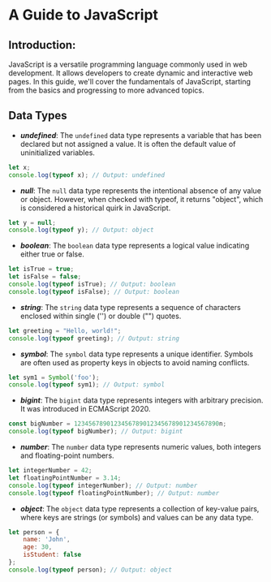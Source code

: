 # A Guide to JavaScript
## Introduction:
JavaScript is a versatile programming language commonly used in web development. It allows developers to create dynamic and interactive web pages. In this guide, we'll cover the fundamentals of JavaScript, starting from the basics and progressing to more advanced topics.

## Data Types 
+ ***undefined***: The `undefined` data type represents a variable that has been declared but not assigned a value. It is often the default value of uninitialized variables.

```javascript
let x;
console.log(typeof x); // Output: undefined
```

+ ***null***: The `null` data type represents the intentional absence of any value or object. However, when checked with typeof, it returns "object", which is considered a historical quirk in JavaScript.

```javascript
let y = null;
console.log(typeof y); // Output: object
```
+ ***boolean***: The `boolean` data type represents a logical value indicating either true or false.

```javascript
let isTrue = true;
let isFalse = false;
console.log(typeof isTrue); // Output: boolean
console.log(typeof isFalse); // Output: boolean
```
+ ***string***: The `string` data type represents a sequence of characters enclosed within single ('') or double ("") quotes.

```javascript
let greeting = "Hello, world!";
console.log(typeof greeting); // Output: string
```
+ ***symbol***: The `symbol` data type represents a unique identifier. Symbols are often used as property keys in objects to avoid naming conflicts.

```javascript
let sym1 = Symbol('foo');
console.log(typeof sym1); // Output: symbol
```

+ ***bigint***: The `bigint` data type represents integers with arbitrary precision. It was introduced in ECMAScript 2020.

```javascript
const bigNumber = 1234567890123456789012345678901234567890n;
console.log(typeof bigNumber); // Output: bigint
```

+ ***number***: The `number` data type represents numeric values, both integers and floating-point numbers.

```javascript
let integerNumber = 42;
let floatingPointNumber = 3.14;
console.log(typeof integerNumber); // Output: number
console.log(typeof floatingPointNumber); // Output: number
```

+ ***object***: The `object` data type represents a collection of key-value pairs, where keys are strings (or symbols) and values can be any data type.

```javascript
let person = {
    name: 'John',
    age: 30,
    isStudent: false
};
console.log(typeof person); // Output: object

```
